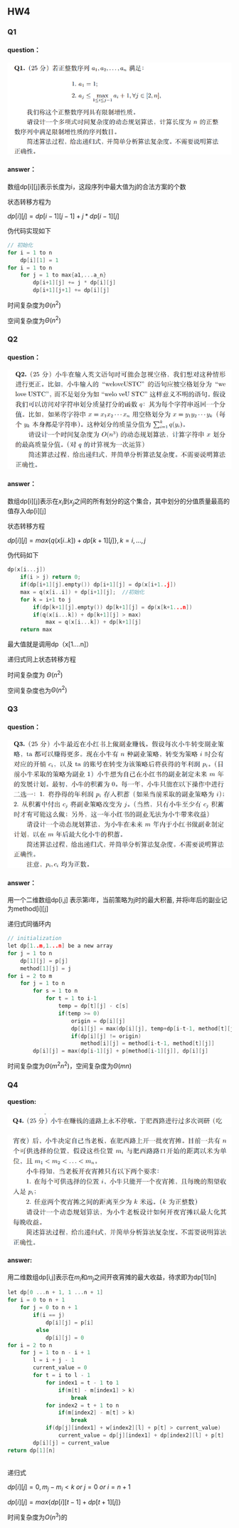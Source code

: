 ## HW4

### Q1

#### question：

![image-20231103130710407](./assets/image-20231103130710407.png)

#### answer：

数组dp[i]\[j]表示长度为i，这段序列中最大值为j的合法方案的个数

状态转移方程为

$dp[i][j] = dp[i-1][j-1] + j *dp[i-1][j]$

伪代码实现如下

```c
// 初始化
for i = 1 to n
    dp[i][1] = 1
for i = 1 to n
    for j = 1 to max{a1,...a_n}
		dp[i+1][j] += j * dp[i][j]
        dp[i+1][j+1] += dp[i][j]
```

时间复杂度为$\Theta(n^2)$

空间复杂度为$\Theta(n^2)$



### Q2

#### question：

![image-20231104162703312](./assets/image-20231104162703312.png)

#### answer：

数组dp[i]\[j]表示在$x_i$到$x_j$之间的所有划分的这个集合，其中划分的分值质量最高的值存入dp[i]\[j]

状态转移方程

$dp[i][j] = max\{q(x[i..k])+dp[k+1][j]\}, k=i,...,j$

伪代码如下

```c
dp(x[i...j])
   	if(i > j) return 0;
	if(dp[i+1][j].empty()) dp[i+1][j] = dp(x[i+1..j])
    max = q(x[i..i]) + dp[i+1][j];	//初始化
	for k = i+1 to j
        if(dp[k+1][j].empty()) dp[k+1][j] = dp(x[k+1...n])
        if(q(x[i...k]) + dp[k+1][j] > max)
            max = q(x[i...k]) + dp[k+1][j]
   	return max
```

最大值就是调用dp（x[1....n]）

递归式同上状态转移方程

时间复杂度为 $\Theta(n^2)$

空间复杂度也为$\Theta(n^2)$



### Q3

#### question：

![image-20231104224002954](./assets/image-20231104224002954.png)

#### answer：

用一个二维数组dp[i,j] 表示第i年，当前策略为j时的最大积蓄, 并将i年后的副业记为method[i]\[j]

递归式同循环内

```c
// initialization
let dp[1..m,1...n] be a new array
for j = 1 to n
	dp[1][j] = p[j]
	method[1][j] = j
for i = 2 to m
    for j = 1 to n
        for s = 1 to n
            for t = 1 to i-1
                temp = dp[t][j] - c[s]
                if(temp >= 0)
                    origin = dp[i][j]
                    dp[i][j] = max(dp[i][j], temp+dp[i-t-1, method[t][j]]
                   	if(dp[i][j] != origin)
                       method[i][j] = method[i-t-1, method[t][j]]
       	dp[i][j] = max(dp[i-1][j] + p[method[i-1][j]], dp[i][j]
```

时间复杂度为$\Theta(m^2n^2)$，空间复杂度为$\Theta(mn)$

### Q4

#### question:

![image-20231104233314206](./assets/image-20231104233314206.png)

![image-20231104233321575](./assets/image-20231104233321575.png)

#### answer:

用二维数组dp[i,j]表示在$m_i$和$m_j$之间开夜宵摊的最大收益，待求即为dp[1]\[n]

```c
let dp[0 ...n + 1, 1 ...n + 1]
for i = 0 to n + 1
    for j = 0 to n + 1
        if(i == j)
            dp[i][j] = p[i]
         else
            dp[i][j] = 0
for i = 2 to n
    for j = 1 to n - i + 1
        l = i + j - 1
        current_value = 0
        for t = i to l - 1
            for index1 = t - 1 to 1
                if(m[t] - m[index1] > k)
                    break
           	for index2 = t + 1 to n
                if(m[index2] - m[t] > k)
                    break
            if(dp[j][index1] + w[index2][l] + p[t] > current_value)
                current_value = dp[j][index1] + dp[index2][l] + p[t]
        dp[i][j] = current_value
return dp[1][n]
         
```

递归式

$dp[i][j] = 0,m_j - m_i < k~or~j=0~or~i = n+ 1$

$dp[i][j]=max\{dp[i][t-1]+dp[t+1][j]\}$ 

时间复杂度为$O(n^3)$的

